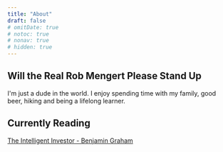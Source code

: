 ```yaml
---
title: "About"
draft: false
# omitDate: true
# notoc: true
# nonav: true
# hidden: true
---
```


## Will the Real Rob Mengert Please Stand Up

I'm just a dude in the world.  I enjoy spending time with my family, good beer, hiking and being a lifelong learner.
 
## Currently Reading

[The Intelligent Investor - Benjamin Graham](https://www.goodreads.com/book/show/106835.The_Intelligent_Investor)